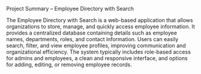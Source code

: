 Project Summary – Employee Directory with Search

The Employee Directory with Search is a web-based application that allows organizations to store, manage, and quickly access employee information. 
It provides a centralized database containing details such as employee names, departments, roles, and contact information. Users can easily search, filter, and view employee profiles, improving communication and organizational efficiency. 
The system typically includes role-based access for admins and employees, a clean and responsive interface, and options for adding, editing, or removing employee records.
